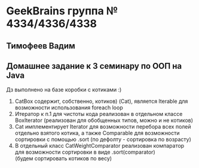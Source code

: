 # GeekBrains группа № 4334/4336/4338 
## Тимофеев Вадим

## Домашнее задание к 3 семинару по ООП на Java

Дз выполнено на базе коробки с котиками :)
1. CatBox содержит, собственно, котиков) (Cat), является Iterable<Cat> для возможности использования foreach loop
2. Итератор к п.1 для чистоты кода реализован в отдельном классе BoxIterator (реализован для обобщенных типов, 
можно и не котиков)
3. Cat имплементирует Iterator<Cat> для возможности перебора всех полей отдельно взятого котика, 
а также Comparable<Cat> для возможности сортировки с помощью .sort (по дефолту - сортировка по возрасту)
4. В отдельный класс CatWeightComparator реализован компаратор для возможности сортировки в виде .sort(comparator)  
(будем сортировать котиков по весу)

